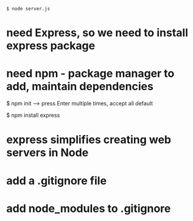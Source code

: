 `$ node server.js`

# need Express, so we  need to install express package

# need npm - package manager to add, maintain dependencies
$ npm init
--> press Enter multiple times, accept all default

$ npm install express
# express simplifies creating web servers in Node

# add a .gitignore file
# add node_modules to .gitignore

